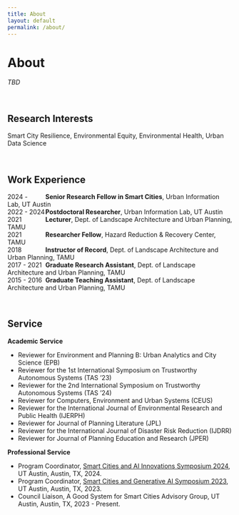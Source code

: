 ```yaml
---
title: About
layout: default
permalink: /about/
---
```

       
# About
_TBD_


<br />

## Research Interests

Smart City Resilience, Environmental Equity, Environmental Health, Urban Data Science

<br />

## Work Experience 

<p>
<span style="display:inline-block; width: 85px;">2024 -</span><b>Senior Research Fellow in Smart Cities</b>, </span>Urban Information Lab, UT Austin<br />
<span style="display:inline-block; width: 85px;">2022 - 2024</span><b>Postdoctoral Researcher</b>, </span>Urban Information Lab, UT Austin<br />
<span style="display:inline-block; width: 85px;">2021 </span><b>Lecturer</b>, </span>Dept. of Landscape Architecture and Urban Planning, TAMU<br />
<span style="display:inline-block; width: 85px;">2021 </span><b>Researcher Fellow</b>, </span>Hazard Reduction & Recovery Center, TAMU<br />                                  
<span style="display:inline-block; width: 85px;">2018 </span><b>Instructor of Record</b>, </span>Dept. of Landscape Architecture and Urban Planning, TAMU<br />
<span style="display:inline-block; width: 85px;">2017 - 2021 </span><b>Graduate Research Assistant</b>, </span>Dept. of Landscape Architecture and Urban Planning, TAMU<br />
<span style="display:inline-block; width: 85px;">2015 - 2016 </span><b>Graduate Teaching Assistant</b>, </span>Dept. of Landscape Architecture and Urban Planning, TAMU
</p>

<br />

## Service 

**Academic Service**
*   Reviewer for Environment and Planning B: Urban Analytics and City Science (EPB)
*   Reviewer for the 1st International Symposium on Trustworthy Autonomous Systems (TAS ’23)  
*   Reviewer for the 2nd International Symposium on Trustworthy Autonomous Systems (TAS ’24)  
*   Reviewer for Computers, Environment and Urban Systems (CEUS)  
*   Reviewer for the International Journal of Environmental Research and Public Health (IJERPH) 
*   Reviewer for Journal of Planning Literature (JPL) 
*   Reviewer for the International Journal of Disaster Risk Reduction (IJDRR) 
*   Reviewer for Journal of Planning Education and Research (JPER) 


**Professional Service**

*   Program Coordinator, <a href="https://smartcitiessymposium2024.splashthat.com/" target="_blank">Smart Cities and AI Innovations Symposium 2024</a>, UT Austin, Austin, TX, 2024. 
*   Program Coordinator, <a href="https://smartcitiessymposium.splashthat.com/" target="_blank">Smart Cities and Generative AI Symposium 2023</a>, UT Austin, Austin, TX, 2023.
* Council Liaison, A Good System for Smart Cities Advisory Group, 
UT Austin, Austin, TX, 2023 - Present.  